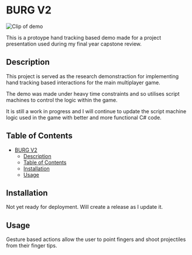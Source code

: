 # BURG V2

![Clip of demo](Clips/BURG_clip.gif)

This is a protoype hand tracking based demo made for a project presentation used during my final year capstone review.

## Description

This project is served as the research demonstraction for implementing hand tracking based interactions for the main multiplayer game.

The demo was made under heavy time constraints and so utilises script machines to control the logic within the game.

It is still a work in progress and I will continue to update the script machine logic used in the game with better and more functional C# code.

## Table of Contents

- [BURG V2](#burg-v2)
  - [Description](#description)
  - [Table of Contents](#table-of-contents)
  - [Installation](#installation)
  - [Usage](#usage)

## Installation

Not yet ready for deployment. Will create a release as I update it.

## Usage

Gesture based actions allow the user to point fingers and shoot projectiles from their finger tips.
